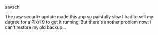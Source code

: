 savsch

The new security update made this app so painfully slow I had to sell my degree for a Pixel 9 to get it running. But there's another problem now: I can't restore my old backup...
